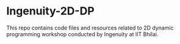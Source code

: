 # Ingenuity-2D-DP

This repo contains code files and resources related to 2D dynamic programming workshop conducted by Ingenuity at IIT Bhilai.
